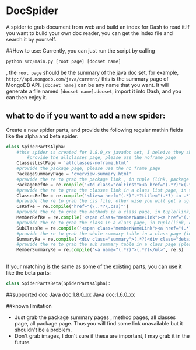 # DocSpider
A spider to grab document from web and build an index for Dash to read it.If you want to build your own doc reader, you can get the index file and search it by yourself.

##How to use:
Currently, you can just run the script by calling 

``` python
python src/main.py [root page] [docset name]
```

, the `root page` should be the summary of the java doc set, for example, `http://api.mongodb.com/java/current/` this is the summary page of MongoDB API. `[docset name]` can be any name that you want. It will generate a file named `[docset name].docset`, import it into Dash, and you can then enjoy it.

## what to do if you want to add a new spider:
Create a new spider parts, and provide the following regular mathin fields like the alpha and beta spider:

```python
class SpiderPartsAlpha:
    #this spider is created for 1.8.0_xx javadoc set, I beleive they should be same so far
        #provide the allclasses page, please use the noframe page
    ClassesListPage = 'allclasses-noframe.html'
    #provide the package page, please use the no frame page
    PackageSummaryPage = 'overview-summary.html'
    #pravide the re to grab the package link , in tuple (link, package name)
    PackageRefRe = re.compile('<td class="colFirst"><a href="(.*?)">(.*?)</a></td>')
    #pravide the re to grab the classes link in a class list page, in tuple (link, class type)
    ClassesRefRe = re.compile('<li><a href="(.*)".*?title="(.*?) in .*?"')
    #pravide the re to grab the css file, other wise you will get a ugly page
    CsRefRe = re.compile('href="(\..*?\.css)"')
    #pravide the re to grab the methods in a class page, in tuple(link, method name)
    MemberRefRe = re.compile('<span class="memberNameLink"><a href="(.*?html#.*?)">(.*?)</a></span>')
    #pravide the re to grab the class in a class page, in tuple(link, class type)
    SubClassRe = re.compile('<span class="memberNameLink"><a href="(.*?)" title="(.*?) in')
    #pravide the re to grab the whole summary table in a class page (including the method summary, constructor summary, field summary, sub class summary)
    SummaryRe = re.compile('<div class="summary">(.*?)<div class="details">', re.S)
    #pravide the re to grab the sub summary table in a class page (please spilt the xx summary into different matching)
    MemberSummaryRe = re.compile('<a name="(.*?)">(.*?)</ul>', re.S)
    
```

If your matching is the same as some of the existing parts, you can use it like the beta parts:

``` python
class SpiderPartsBeta(SpiderPartsAlpha):
```
 
##supported doc
Java doc:1.8.0_xx
Java doc:1.6.0_xx

##known limitation
- Just grab the package summary pages , method pages, all classes page, all package page. Thus you will find some link unavailable but it shouldn't be a problem.
- Don't grab images, I don't sure if these are important, I may grab it in the future.

